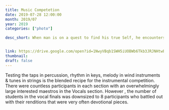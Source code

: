 ```yaml
---
title: Music Competetion
date: 2019-07-28 12:00:00
month: 2019/07
year: 2019
categories: ["photo"]

desc_short: When man is on a quest to find his true Self, he encounters the octaval beauty called Music. The music competition was more an enthralling experience than what the suffix tells.


link: https://drive.google.com/open?id=1NwyVBqb1SWH5iUOBWb6Tkb3JRJNHtwE1
thumbnail: 
draft: false
---
```


Testing the taps in percussion, rhythm in keys, melody in wind instruments & tunes in strings is the blended recipe for the instrumental competition. There were countless participants in each section with an overwhelmingly large interested maestros in the Vocals section. However , the number of students in the vocal finals was downsized to 8 participants who  battled out with their renditions that were very often devotional pieces. 
